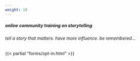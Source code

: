 ```yaml
---
weight: 10
---
```


##### online community training on storytelling
###### tell a story that matters. have more influence. be remembered...

{{< partial "forms/opt-in.html" >}}
